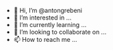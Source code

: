 - 👋 Hi, I’m @antongrebeni
- 👀 I’m interested in ...
- 🌱 I’m currently learning ...
- 💞️ I’m looking to collaborate on ...
- 📫 How to reach me ...

<!---
antongrebeni/antongrebeni is a ✨ special ✨ repository because its `README.md` (this file) appears on your GitHub profile.
You can click the Preview link to take a look at your changes.
--->
